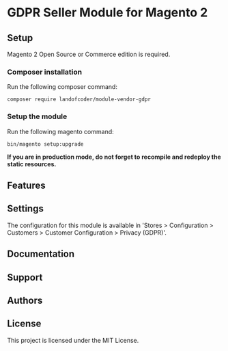 # GDPR Seller Module for Magento 2

## Setup

Magento 2 Open Source or Commerce edition is required.

###  Composer installation

Run the following composer command:

```
composer require landofcoder/module-vendor-gdpr
```

### Setup the module

Run the following magento command:

```
bin/magento setup:upgrade
```

**If you are in production mode, do not forget to recompile and redeploy the static resources.**

## Features

## Settings

The configuration for this module is available in 'Stores > Configuration > Customers > Customer Configuration > Privacy (GDPR)'.  

## Documentation


## Support


## Authors


## License

This project is licensed under the MIT License.
